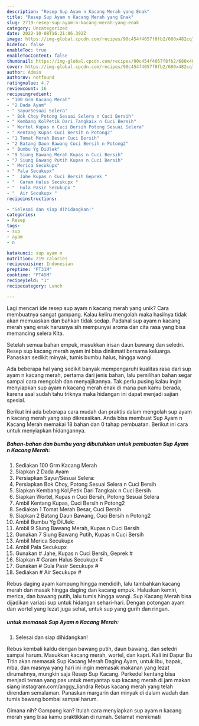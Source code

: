 ```yaml
---
description: "Resep Sup Ayam n Kacang Merah yang Enak"
title: "Resep Sup Ayam n Kacang Merah yang Enak"
slug: 2719-resep-sup-ayam-n-kacang-merah-yang-enak
category: Uncategorized
date: 2022-10-08T16:21:06.392Z
image: https://img-global.cpcdn.com/recipes/90c454f4057f8fb2/680x482cq70/sup-ayam-n-kacang-merah-foto-resep-utama.jpg
hideToc: false
enableToc: true
enableTocContent: false
thumbnail: https://img-global.cpcdn.com/recipes/90c454f4057f8fb2/680x482cq70/sup-ayam-n-kacang-merah-foto-resep-utama.jpg
cover: https://img-global.cpcdn.com/recipes/90c454f4057f8fb2/680x482cq70/sup-ayam-n-kacang-merah-foto-resep-utama.jpg
author: Admin
authorAv: notfound
ratingvalue: 4.7
reviewcount: 16
recipeingredient:
- "100 Grm Kacang Merah"
- "2 Dada Ayam"
- " SayurSesuai Selera"
- " Bok Choy Potong Sesuai Selera n Cuci Bersih"
- " Kembang KolPetik Dari Tangkaix n Cuci Bersih"
- " Wortel Kupas n Cuci Bersih Potong Sesuai Selera"
- " Kentang Kupas Cuci Bersih n Potong2"
- "1 Tomat Merah Besar Cuci Bersih"
- "2 Batang Daun Bawang Cuci Bersih n Potong2"
- " Bumbu Yg DiUlek"
- "9 Siung Bawang Merah Kupas n Cuci Bersih"
- "7 Siung Bawang Putih Kupas n Cuci Bersih"
- " Merica Secukupx"
- " Pala Secukupx"
- "  Jahe Kupas n Cuci Bersih Geprek "
- "  Garam Halus Secukupx "
- "  Gula Pasir Secukupx "
- "  Air Secukupx "
recipeinstructions:

- "Selesai dan siap dihidangkan!"
categories:
- Resep
tags:
- sup
- ayam
- n

katakunci: sup ayam n 
nutrition: 219 calories
recipecuisine: Indonesian
preptime: "PT31M"
cooktime: "PT45M"
recipeyield: "1"
recipecategory: Lunch

---
```





Lagi mencari ide resep sup ayam n kacang merah yang unik? Cara membuatnya sangat gampang. Kalau keliru mengolah maka hasilnya tidak akan memuaskan dan bahkan tidak sedap. Padahal sup ayam n kacang merah yang enak harusnya sih mempunyai aroma dan cita rasa yang bisa memancing selera Kita.





Setelah semua bahan empuk, masukkan irisan daun bawang dan seledri. Resep sup kacang merah ayam ini bisa dinikmati bersama keluarga. Panaskan sedikit minyak, tumis bumbu halus, hingga wangi.

Ada beberapa hal yang sedikit banyak mempengaruhi kualitas rasa dari sup ayam n kacang merah, pertama dari jenis bahan, lalu pemilihan bahan segar sampai cara mengolah dan menyajikannya. Tak perlu pusing kalau ingin menyiapkan sup ayam n kacang merah enak di mana pun kamu berada, karena asal sudah tahu triknya maka hidangan ini dapat menjadi sajian spesial.






Berikut ini ada beberapa cara mudah dan praktis dalam mengolah sup ayam n kacang merah yang siap dikreasikan. Anda bisa membuat Sup Ayam n Kacang Merah memakai 18 bahan dan 0 tahap pembuatan. Berikut ini cara untuk menyiapkan hidangannya.

<!--inarticleads1-->

##### Bahan-bahan dan bumbu yang dibutuhkan untuk pembuatan Sup Ayam n Kacang Merah:

1. Sediakan 100 Grm Kacang Merah
1. Siapkan 2 Dada Ayam
1. Persiapkan  Sayur/Sesuai Selera:
1. Persiapkan  Bok Choy, Potong Sesuai Selera n Cuci Bersih
1. Siapkan  Kembang Kol,Petik Dari Tangkaix n Cuci Bersih
1. Siapkan  Wortel, Kupas n Cuci Bersih, Potong Sesuai Selera
1. Ambil  Kentang Kupas, Cuci Bersih n Potong2
1. Sediakan 1 Tomat Merah Besar, Cuci Bersih
1. Siapkan 2 Batang Daun Bawang, Cuci Bersih n Potong2
1. Ambil  Bumbu Yg DiUlek:
1. Ambil 9 Siung Bawang Merah, Kupas n Cuci Bersih
1. Gunakan 7 Siung Bawang Putih, Kupas n Cuci Bersih
1. Ambil  Merica Secukupx
1. Ambil  Pala Secukupx
1. Gunakan  # Jahe, Kupas n Cuci Bersih, Geprek #
1. Siapkan  # Garam Halus Secukupx #
1. Gunakan  # Gula Pasir Secukupx #
1. Sediakan  # Air Secukupx #


Rebus daging ayam kampung hingga mendidih, lalu tambahkan kacang merah dan masak hingga daging dan kacang empuk. Haluskan kemiri, merica, dan bawang putih, lalu tumis hingga wangi. Sup Kacang Merah bisa dijadikan variasi sup untuk hidangan sehari-hari. Dengan potongan ayam dan wortel yang lezat juga sehat, untuk sup yang gurih dan ringan. 

<!--inarticleads2-->

#####  untuk memasak Sup Ayam n Kacang Merah:


1. Selesai dan siap dihidangkan!

Rebus kembali kaldu dengan bawang putih, daun bawang, dan seledri sampai harum. Masukkan kacang merah, wortel, dan kapri. Kali ini Dapur Bu Titin akan memasak Sup Kacang Merah Daging Ayam, untuk ibu, bapak, mba, dan masnya yang hari ini ingin memasak makanan yang lezat dirumahnya, mungkin saja Resep Sup Kacang. Perkedel kentang bisa menjadi teman yang pas untuk menyantap sup kacang merah di jam makan siang instagram.com/anggy_liandra Rebus kacang merah yang telah direndam semalaman. Panaskan margarin dan minyak di dalam wadah dan tumis bawang bombai sampai harum. 

Gimana nih? Gampang kan? Itulah cara menyiapkan sup ayam n kacang merah yang bisa kamu praktikkan di rumah. Selamat menikmati
